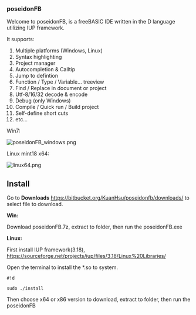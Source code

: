 ### poseidonFB ###

Welcome to poseidonFB, is a freeBASIC IDE written in the D language utilizing IUP framework.

It supports:

1. Multiple platforms (Windows, Linux)
2. Syntax highlighting
3. Project manager
4. Autocompletion & Calltip
5. Jump to defintion
5. Function / Type / Variable... treeview
7. Find / Replace in document or project
8. Utf-8/16/32 decode & encode
9. Debug (only Windows)
10. Compile / Quick run / Build project
11. Self-define short cuts
12. etc...

Win7:

![poseidonFB_windows.png](https://bitbucket.org/repo/j5rjj4/images/501719893-poseidonFB_windows.png)

Linux mint18 x64:

![linux64.png](https://bitbucket.org/repo/j5rjj4/images/559348986-linux64.png)

## Install ##
Go to **Downloads** https://bitbucket.org/KuanHsu/poseidonfb/downloads/ to select file to download.

**Win:**

Download poseidonFB.7z, extract to folder, then run the poseidonFB.exe

**Linux:**

First install IUP framework(3.18), https://sourceforge.net/projects/iup/files/3.18/Linux%20Libraries/

Open the terminal to install the *.so to system.

```
#!d

sudo ./install

```

Then choose x64 or x86 version to download, extract to folder, then run the poseidonFB